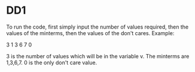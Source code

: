 # DD1
To run the code, first simply input the number of values required, then the values of the minterms, then the values of the don't cares.
Example:

3
1 3 6 7
0

3 is the number of values which will be in the variable v.
The minterms are 1,3,6,7.
0 is the only don't care value.
